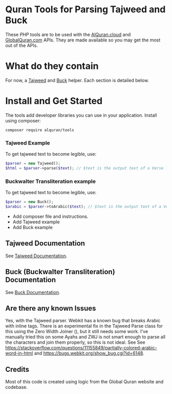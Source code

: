 # Quran Tools for Parsing Tajweed and Buck
These *PHP* tools are to be used with the <a href="https://alquran.cloud/api">AlQuran.cloud</a> and <a href="http://docs.globalquran.com/API:Data/Quran_List">GlobalQuran.com</a> APIs. They are made available so you may get the most out of the APIs.

# What do they contain
For now, a <a href="docs/tajweed.md">Tajweed</a> and <a href="docs/buck.md">Buck</a> helper. Each section is detailed below.

# Install and Get Started
The tools add developer libraries you can use in your application. Install using composer:
```
composer require alquran/tools
```

### Tajweed Example
To get tajweed text to become legible, use:
```php
$parser = new Tajweed();
$html = $parser->parse($text); // $text is the output text of a Verse from quran-tajweed edition. For example: http://api.alquran.cloud/ayah/24:35/quran-tajweed. Also see data/tajweed.json.
```

### Buckwalter Transliteration example
To get tajweed text to become legible, use:
```php
$parser = new Buck();
$arabic = $parser->toArabic($text); // $text is the output text of a Verse from quran-buck edition. For example: http://api.alquran.cloud/ayah/24:35/quran-buck.
```



* Add composer file and instructions.
* Add Tajweed example
* Add Buck example


## Tajweed Documentation

See <a href="docs/tajweed.md">Tajweed Documentation</a>.

## Buck (Buckwalter Transliteration) Documentation

See <a href="docs/buck.md">Buck Documentation</a>.

## Are there any known Issues
Yes, with the Tajweed parser. Webkit has a known bug that breaks Arabic with inline tags. There is an experimental fix in the Tajweed Parse class for this using the Zero Width Joiner (&zwj;), but it still needs some work. I've manually tried this on some Ayahs and ZWJ is not smart enough to parse all the characters and join them properly, so this is not ideal. See See https://stackoverflow.com/questions/11155849/partially-colored-arabic-word-in-html
and https://bugs.webkit.org/show_bug.cgi?id=6148.

## Credits
Most of this code is created using logic from the Global Quran website and codebase.
